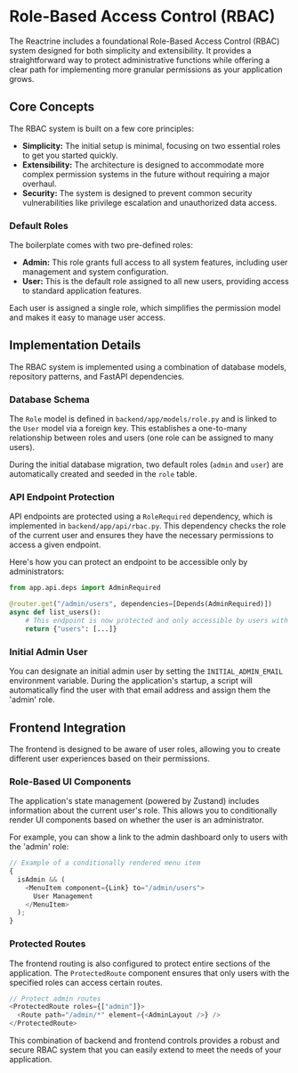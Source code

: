 # Role-Based Access Control (RBAC)

The Reactrine includes a foundational Role-Based Access Control (RBAC) system designed for both simplicity and extensibility. It provides a straightforward way to protect administrative functions while offering a clear path for implementing more granular permissions as your application grows.

## Core Concepts

The RBAC system is built on a few core principles:

- **Simplicity:** The initial setup is minimal, focusing on two essential roles to get you started quickly.
- **Extensibility:** The architecture is designed to accommodate more complex permission systems in the future without requiring a major overhaul.
- **Security:** The system is designed to prevent common security vulnerabilities like privilege escalation and unauthorized data access.

### Default Roles

The boilerplate comes with two pre-defined roles:

- **Admin:** This role grants full access to all system features, including user management and system configuration.
- **User:** This is the default role assigned to all new users, providing access to standard application features.

Each user is assigned a single role, which simplifies the permission model and makes it easy to manage user access.

## Implementation Details

The RBAC system is implemented using a combination of database models, repository patterns, and FastAPI dependencies.

### Database Schema

The `Role` model is defined in `backend/app/models/role.py` and is linked to the `User` model via a foreign key. This establishes a one-to-many relationship between roles and users (one role can be assigned to many users).

During the initial database migration, two default roles (`admin` and `user`) are automatically created and seeded in the `role` table.

### API Endpoint Protection

API endpoints are protected using a `RoleRequired` dependency, which is implemented in `backend/app/api/rbac.py`. This dependency checks the role of the current user and ensures they have the necessary permissions to access a given endpoint.

Here's how you can protect an endpoint to be accessible only by administrators:

```python
from app.api.deps import AdminRequired

@router.get("/admin/users", dependencies=[Depends(AdminRequired)])
async def list_users():
    # This endpoint is now protected and only accessible by users with the 'admin' role.
    return {"users": [...]}
```

### Initial Admin User

You can designate an initial admin user by setting the `INITIAL_ADMIN_EMAIL` environment variable. During the application's startup, a script will automatically find the user with that email address and assign them the 'admin' role.

## Frontend Integration

The frontend is designed to be aware of user roles, allowing you to create different user experiences based on their permissions.

### Role-Based UI Components

The application's state management (powered by Zustand) includes information about the current user's role. This allows you to conditionally render UI components based on whether the user is an administrator.

For example, you can show a link to the admin dashboard only to users with the 'admin' role:

```typescript
// Example of a conditionally rendered menu item
{
  isAdmin && (
    <MenuItem component={Link} to="/admin/users">
      User Management
    </MenuItem>
  );
}
```

### Protected Routes

The frontend routing is also configured to protect entire sections of the application. The `ProtectedRoute` component ensures that only users with the specified roles can access certain routes.

```typescript
// Protect admin routes
<ProtectedRoute roles={["admin"]}>
  <Route path="/admin/*" element={<AdminLayout />} />
</ProtectedRoute>
```

This combination of backend and frontend controls provides a robust and secure RBAC system that you can easily extend to meet the needs of your application.
